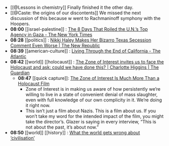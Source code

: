 - [[@Lessons in chemistry]] Finally finished it the other day.
- [[@Caste: the origins of our discontents]] We missed the next discussion of this because w went  to Rachmaninoff symphony with the Hoopers.
- **08:00** [[israel-palestine]] :  [The 8 Days That Roiled the U.N.’s Top Agency in Gaza - The New York Times](https://www.nytimes.com/2024/02/03/world/middleeast/united-nations-gaza-unrwa.html?utm_source=newsshowcase&utm_medium=gnews&utm_campaign=CDAQyJmRlbTf0P0HGOrx39mCrZjYmgEqDwgAKgcICjCO64oDMJavPA&utm_content=rundown&gaa_at=la&gaa_n=AZsHK_kDKsT-sgtlcViqKBqBp2Tq282wSjiuHjwxU9wCvhi2tA_r_VFyMWKC0yjT9d0HzHhMS1GqI8UWnu2sRCZvCbqr&gaa_ts=65be4638&gaa_sig=hnJa_1lGCoHko9b2sq_ZVHeGucDffAcxoeC8Itjeq7T1zERpJrNoOGzcCYHkbVc1-3KJBtUkRZPNykL5T7Z1cg%3D%3D)
- **08:28** [[politics]] :  [Nikki Haley Makes Her Bizarro Texas Secession Comment Even Worse | The New Republic](https://newrepublic.com/post/178708/nikki-haley-bizarre-texas-secede-comment)
- **08:39** [[american-culture]] :  [Living Through the End of California - The Atlantic](https://www.theatlantic.com/books/archive/2024/02/manjula-martin-the-last-fire-season-california-climate-change/677328/)
- **08:42** [[world]] [[holocaust]] :  [The Zone of Interest invites us to face the Holocaust and ask: could we have done this? | Charlotte Higgins | The Guardian](https://www.theguardian.com/commentisfree/2024/feb/03/zone-of-interest-holocaust-auschwitz-banality-evil)
	- **08:47** [[quick capture]]:  [The Zone of Interest Is Much More Than a Holocaust Film](https://jacobin.com/2024/02/zone-of-interest-holocaust-film)
		- Zone of Interest is in making us aware of how persistently we’re willing to live in a state of convenient denial of mass slaughter, even with full knowledge of our own complicity in it. We’re doing it right now.
		- This isn’t just a film about Nazis. This is a film about us.
		  If you won’t take my word for the intended impact of the film, you might take the director’s. Glazer is saying in every interview, “This is not about the past, it’s about now.”
- **08:50** [[world]] [[history]] :  [What the world gets wrong about ‘civilisation’](https://www.ft.com/content/bb445b57-22e1-4e97-8d3f-f875d21f7877)